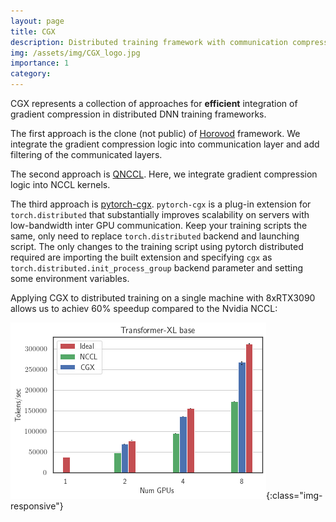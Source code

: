 ```yaml
---
layout: page
title: CGX
description: Distributed training framework with communication compression support
img: /assets/img/CGX_logo.jpg
importance: 1
category:
---
```


CGX represents a collection of approaches for **efficient** integration of gradient compression in distributed DNN training frameworks.

The first approach is the clone (not public) of [Horovod](https://github.com/horovod/horovod) framework. We integrate the gradient compression logic into communication layer and add filtering of the communicated layers.

The second approach is [QNCCL](https://github.com/IST-DASLab/qnccl). Here, we integrate gradient compression logic into NCCL kernels.

The third approach is [pytorch-cgx](https://github.com/IST-DASLab/torch_cgx/).
`pytorch-cgx` is a plug-in extension for `torch.distributed` that substantially improves scalability on servers with low-bandwidth inter GPU communication.
Keep your training scripts the same, only need to replace `torch.distributed` backend and launching script.
The only changes to the training script using pytorch distributed required
are importing the built extension and specifying `cgx` as `torch.distributed.init_process_group` backend parameter and setting some environment variables.

Applying CGX to distributed training on a single machine with 8xRTX3090 allows us to achiev 60% speedup compared to the Nvidia NCCL:

![Transformer-XL base](/assets/img/TXL_comparison.png){:class="img-responsive"}
